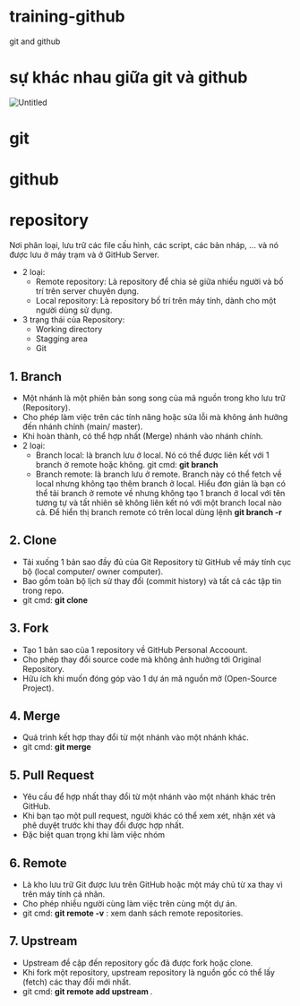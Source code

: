 # training-github
git and github
# sự khác nhau giữa git và github
![Untitled](https://github.com/user-attachments/assets/4f33f5d3-ad06-406d-bd87-655a86376881)
# git
# github
# repository
Nơi phân loại, lưu trữ các file cấu hình, các script, các bản nháp, ... và nó được lưu ở máy trạm và ở GitHub Server.
- 2 loại:
  + Remote repository: Là repository để chia sẻ giữa nhiều người và bố trí trên server chuyên dụng.
  + Local repository: Là repository bố trí trên máy tính, dành cho một người dùng sử dụng.
- 3 trạng thái của Repository:
  + Working directory
  + Stagging area
  + Git 
## 1. Branch
- Một nhánh là một phiên bản song song của mã nguồn trong kho lưu trữ (Repository).
- Cho phép làm việc trên các tính năng hoặc sửa lỗi mà không ảnh hưởng đến nhánh chính (main/ master).
- Khi hoàn thành, có thể hợp nhất (Merge) nhánh vào nhánh chính.
- 2 loại:
  + Branch local: là branch lưu ở local. Nó có thể được liên kết với 1 branch ở remote hoặc không. git cmd: **git branch**
  + Branch remote: là branch lưu ở remote. Branch này có thể fetch về local nhưng không tạo thêm branch ở local. Hiểu đơn giản là bạn có thể tải branch ở remote về nhưng không tạo 1 branch ở local với tên tương tự và tất nhiên sẽ không liên kết nó với một branch local nào cả. Để hiển thị branch remote có trên local dùng lệnh **git branch -r**
## 2. Clone
- Tải xuống 1 bản sao đầy đủ của Git Repository từ GitHub về máy tính cục bộ (local computer/ owner computer).
- Bao gồm toàn bộ lịch sử thay đổi (commit history) và tất cả các tập tin trong repo.
- git cmd: **git clone <repo-url>**
## 3. Fork 
- Tạo 1 bản sao của 1 repository về GitHub Personal Accoount.
- Cho phép thay đổi source code mà không ảnh hưởng tới Original Repository.
- Hữu ích khi muốn đóng góp vào 1 dự án mã nguồn mở (Open-Source Project).
## 4. Merge
- Quá trình kết hợp thay đổi từ một nhánh vào một nhánh khác.
- git cmd: **git merge <branch-name>**
## 5. Pull Request 
- Yêu cầu để hợp nhất thay đổi từ một nhánh vào một nhánh khác trên GitHub.
- Khi bạn tạo một pull request, người khác có thể xem xét, nhận xét và phê duyệt trước khi thay đổi được hợp nhất.
- Đặc biệt quan trọng khi làm việc nhóm
## 6. Remote
- Là kho lưu trữ Git được lưu trên GitHub hoặc một máy chủ từ xa thay vì trên máy tính cá nhân.
- Cho phép nhiều người cùng làm việc trên cùng một dự án.
- git cmd: **git remote -v** : xem danh sách remote repositories.
## 7. Upstream
- Upstream đề cập đến repository gốc đã được fork hoặc clone.
- Khi fork một repository, upstream repository là nguồn gốc có thể lấy (fetch) các thay đổi mới nhất.
- git cmd: **git remote add upstream <original-repo-url>**.
